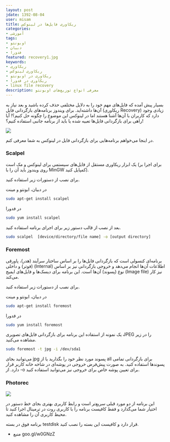 ```yaml
---
layout: post
jdate: 1392-08-04
user: misam
title: ریکاوری فایل‌ها در لینوکس
categories:
- آموزشی
tags:
- اوبونتو
- دبیان
- فدورا
featured: recovery1.jpg
keywords:
- ریکاوری
- ریکاوری لینوکس
- ریکاوری در اوبونتو
- ریکاوری در فدورا
- linux file recovery
description: معرفی انواع توزیع‌های اوبونتو
---
```


بسیار پیش آمده که فایل‌های مهم خود را به دلایل مختلفی حذف کرده باشید و بعد نیاز به آن‌ها داشته‌اید. برای ویندوز برنامه‌های بازگردانی فایل (ریکاوری Recovery) زیادی وجود دارد که کاربران با آن‌ها آشنا هستند اما در لینوکس این موضوع را چگونه حل کنیم؟! آیا راهی برای بازگردانی فایل‌ها تعبیه شده یا باید از برنامه جانبی استفاده کنیم؟!

![]({{site.imgurl}}/recovery1.jpg)

در اینجا می‌خواهم برنامه‌هایی برای بازگردانی فایل در لینوکس به شما معرفی کنم.

### Scalpel

یک ابزار ریکاوری مستقل از فایل‌های سیستمی برای لینوکس و مک است (برای اجرا بر روی ویندوز باید آن را با MinGW کمپایل کنید).

برای نصب از دستورات زیر استفاده کنید.

در دبیان، ابونتو و مینت

```sh
sudo apt-get install scalpel
```

در فدورا

```sh
sudo yum install scalpel
```

بعد از نصب از قالب دستور زیر برای اجرای برنامه استفاده کنید.

```sh
sudo scalpel  [device/directory/file name] -o [output directory]
```

### Foremost

برنامه‌ای کنسولی است که بازگردانی فایل‌ها را بر اساس ساختار سرآیند (هدر)، پاورقی (فوتر) و داخلی (Internal) اطلاعات آن‌ها انجام ‌می‌دهد و خروجی بازگردانی نیز بر اساس نوع (پسوند) آن‌ها است. این برنامه برای دیسک‌ها و فایل‌های ایمیج (Image file) نیز کار می‌کند.

برای نصب از دستورات زیر استفاده کنید.

در دبیان، ابونتو و مینت

```sh
sudo apt-get install foremost
```

در فدورا

```sh
sudo yum install foremost
```

یک نمونه از استفاده این برنامه برای بازگردانی فایل‌های تصویری JPEG را در زیر مشاهده می‌کنید.

```sh
sudo foremost -t jpg -i /dev/sda1
```

می‌توانید بجای ‌‌jpg پسوند مورد نظر خود را بگذارید یا از all برای بازگردانی تمامی پسوندها استفاده کنید. به صورت پیش‌فرض خروجی در پوشه‌ای در شاخه خانه کاربر قرار دارد. از -o برای تعیین پوشه خاص برای خروجی نیز می‌توانید استفاده کنید.

### Photorec

![]({{site.imgurl}}/photorec-screenshot.png)

این برنامه از دو مورد قبلی سریع‌تر است و رابط کاربری بهتری بجای خط دستور در اختیار شما می‌گذارد و فقط کافیست برنامه را با کاربری روت در ترمینال اجرا کنید تا محیط کاربری آن را مشاهده کنید.

برنامه فوق در بسته testdisk قرار دارد و کافیست این بسته را نصب کنید.

* منبع goo.gl/w0GNzZ